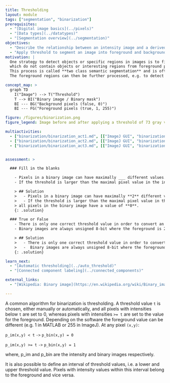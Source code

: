 ```yaml
---
title: Thresholding
layout: module
tags: ["segmentation", "binarization"]
prerequisites:
  - "[Digital image basics](../pixels)"
  - "[Data types](../datatypes)"
  - "[Segmentation overview](../segmentation)"
objectives:
  - "Describe the relationship between an intensity image and a derived binary image"
  - "Apply threshold to segment an image into foreground and background regions"
motivation: |
  One strategy to detect objects or specific regions in images is to first distinguish so-called background pixels,
  which do not contain objects or interesting regions from foreground pixels, which mark the areas of interest.
  This process is called **two class semantic segmentation** and is often referred to as **image binarization**.
  The foreground regions can then be further processed, e.g. to detect objects or perform intensity measurements.

concept_map: >
  graph TD
    I("Image") --> T("Threshold")
    T --> BI("Binary image / Binary mask")
    BI --- BG("Background pixels (false, 0)")
    BI --- FG("Foreground pixels (true, 1, 255)")

figure: /figures/binarization.png
figure_legend: Image before and after applying a threshold of 73 gray values.

multiactivities:
  - ["binarization/binarization_act1.md", [["ImageJ GUI", "binarization/binarization_act1_imagejgui.md"], ["ImageJ Macro", "binarization/binarization_act1_imagejmacro.ijm"], ["ImageJ Jython", "binarization/binarization_act1_jython.py"], ["skimage napari", "binarization/binarization_act1_skimage_napari.py", "python"],["Galaxy", "binarization/binarization_act1_galaxy.md"]]]
  - ["binarization/binarization_act2.md", [["ImageJ GUI", "binarization/binarization_act2_imagejgui.md"], ["ImageJ Macro", "binarization/binarization_act2_imagejmacro.ijm"], ["ImageJ Jython", "binarization/binarization_act2_jython.py"], ["ImageJ Jython + input parameters", "binarization/binarization_act2_jython_inputparameters.py"], ["skimage napari", "binarization/binarization_act2_skimage_napari.py"],["Galaxy", "binarization/binarization_act2_galaxy.md"]]]
  - ["binarization/binarization_act3.md", [["ImageJ GUI", "binarization/binarization_act3_imagejgui.md"]]]


assessment: >

  ### Fill in the blanks

    - Pixels in a binary image can have maximally ___ different values.
    - If the threshold is larger than the maximal pixel value in the intensity image, all pixels in the binary image have a value of ___.

    > ## Solution
    >   - Pixels in a binary image can have maximally **2** different values.
    >   - If the threshold is larger than the maximal pixel value in the intensity image,
    > all pixels in the binary image have a value of **0**.
    {: .solution}

  ### True or False
    - There is only one correct threshold value in order to convert an intensity image into a binary image.
    - Binary images are always unsigned 8-bit where the foreground is 255.

    > ## Solution
    >   - There is only one correct threshold value in order to convert an intensity image into a binary image. **False**
    >   -  Binary images are always unsigned 8-bit where the foreground is 255. **False**
    {: .solution}

learn_next:
  - "[Automatic thresholding](../auto_threshold)"
  - "[Connected component labeling](../connected_components)"

external_links:
  - "[Wikipedia: Binary image](https://en.wikipedia.org/wiki/Binary_image)"

---
```

A common algorithm for binarization is thresholding. A threshold value `t` is chosen, either manually or automatically,
and all pixels with intensities below `t` are set to 0, whereas pixels with intensities `>= t` are set to the value for the foreground.
Depending on the software the foreground value can be different (e.g. 1 in MATLAB or 255 in ImageJ). At any pixel `(x,y)`:

`p_im(x,y) < t` `->` `p_bin(x,y) = 0`

`p_im(x,y) >= t` `->` `p_bin(x,y) = 1`

where, p_im and p_bin are the intensity and binary images respectively.

It is also possible to define an interval of threshold values, i.e. a lower and upper threshold value. Pixels with intensity values
within this interval belong to the foreground and vice versa.
